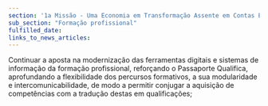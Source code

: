 ```yaml
---
section: '1a Missão - Uma Economia em Transformação Assente em Contas Equilibradas'
sub_section: "Formação profissional"
fulfilled_date:
links_to_news_articles:
---
```


Continuar a aposta na modernização das ferramentas digitais e sistemas de informação da formação profissional, reforçando o Passaporte Qualifica, aprofundando a flexibilidade dos percursos formativos, a sua modularidade e intercomunicabilidade, de modo a permitir conjugar a aquisição de competências com a tradução destas em qualificações;